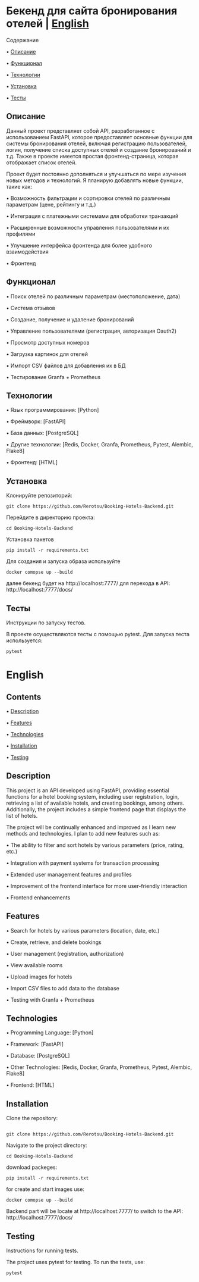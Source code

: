 # Бекенд для сайта бронирования отелей | [English](#English)

Содержание

• [Описание](#Описание)

• [Функционал](#Функционал)

• [Технологии](#Технологии)

• [Установка](#Установка)

• [Тесты](#Тесты)

## Описание

Данный проект представляет собой API, разработанное с использованием FastAPI, которое предоставляет основные функции для системы бронирования отелей, включая регистрацию пользователей, логин, получение списка доступных отелей и создание бронирований и т.д. Также в проекте имеется простая фронтенд-страница, которая отображает список отелей.

Проект будет постоянно дополняться и улучшаться по мере изучения новых методов и технологий. Я планирую добавлять новые функции, такие как:

• Возможность фильтрации и сортировки отелей по различным параметрам (цене, рейтингу и т.д.)

• Интеграция с платежными системами для обработки транзакций

• Расширенные возможности управления пользователями и их профилями

• Улучшение интерфейса фронтенда для более удобного взаимодействия

• Фронтенд

## Функционал

• Поиск отелей по различным параметрам (местоположение, дата)

• Система отзывов

• Создание, получение и удаление бронирований

• Управление пользователями (регистрация, авторизация Oauth2)

• Просмотр доступных номеров

• Загрузка картинок для отелей

• Импорт CSV файлов для добавления их в БД

• Тестирование Granfa + Prometheus

## Технологии

• Язык программирования: [Python]

• Фреймворк: [FastAPI]

• База данных: [PostgreSQL]

• Другие технологии: [Redis, Docker, Granfa, Prometheus, Pytest, Alembic, Flake8]

• Фронтенд: [HTML]

## Установка

Клонируйте репозиторий:

```
git clone https://github.com/Rerotsu/Booking-Hotels-Backend.git
```

Перейдите в директорию проекта:

```
cd Booking-Hotels-Backend
```
Установка пакетов

```
pip install -r requirements.txt
```

Для создания и запуска образа используйте

```
docker comopse up --build
```
далее бекенд будет на http://localhost:7777/
для перехода в API: http://localhost:7777/docs/

## Тесты

Инструкции по запуску тестов.

В проекте осуществляются тесты с помощью pytest. Для запуска теста используется:
```
pytest
```


# English

## Contents

• [Description](#Description)

• [Features](#Features)

• [Technologies](#Tecnologies)

• [Installation](#Installation)

• [Testing](#Testing)

## Description

This project is an API developed using FastAPI, providing essential functions for a hotel booking system, including user registration, login, retrieving a list of available hotels, and creating bookings, among others. Additionally, the project includes a simple frontend page that displays the list of hotels.

The project will be continually enhanced and improved as I learn new methods and technologies. I plan to add new features such as:

• The ability to filter and sort hotels by various parameters (price, rating, etc.)

• Integration with payment systems for transaction processing

• Extended user management features and profiles

• Improvement of the frontend interface for more user-friendly interaction

• Frontend enhancements

## Features

• Search for hotels by various parameters (location, date, etc.)

• Create, retrieve, and delete bookings

• User management (registration, authorization)

• View available rooms

• Upload images for hotels

• Import CSV files to add data to the database

• Testing with Granfa + Prometheus

## Technologies

• Programming Language: [Python]

• Framework: [FastAPI]

• Database: [PostgreSQL]

• Other Technologies: [Redis, Docker, Granfa, Prometheus, Pytest, Alembic, Flake8]

• Frontend: [HTML]

## Installation

Clone the repository:
```

git clone https://github.com/Rerotsu/Booking-Hotels-Backend.git

```

Navigate to the project directory:

```
cd Booking-Hotels-Backend
```

download packeges:

```
pip install -r requirements.txt
```

for create and start images use:

```
docker comopse up --build
```
Backend part will be locate at http://localhost:7777/
to switch to the API: http://localhost:7777/docs/

## Testing

Instructions for running tests.

The project uses pytest for testing. To run the tests, use:
```
pytest
```
